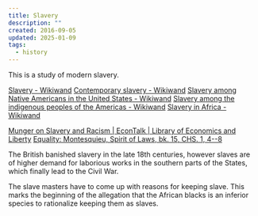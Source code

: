 ```yaml
---
title: Slavery
description: ""
created: 2016-09-05
updated: 2025-01-09
tags:
  - history
---
```


This is a study of modern slavery.

[Slavery - Wikiwand](http://www.wikiwand.com/en/Slavery)
[Contemporary slavery - Wikiwand](https://www.wikiwand.com/en/Contemporary_slavery)
[Slavery among Native Americans in the United States - Wikiwand](https://www.wikiwand.com/en/Slavery_among_Native_Americans_in_the_United_States)
[Slavery among the indigenous peoples of the Americas - Wikiwand](https://www.wikiwand.com/en/Slavery_among_the_indigenous_peoples_of_the_Americas)
[Slavery in Africa - Wikiwand](http://www.wikiwand.com/en/Slavery_in_Africa)

[Munger on Slavery and Racism | EconTalk | Library of Economics and Liberty](http://www.econtalk.org/archives/2016/08/munger_on_slave.html)
[Equality: Montesquieu, Spirit of Laws, bk. 15, CHS. 1, 4--8](http://press-pubs.uchicago.edu/founders/documents/v1ch15s4.html)

The British banished slavery in the late 18th centuries, however slaves are of higher demand for laborious works in the southern parts of the States, which finally lead to the Civil War.

The slave masters have to come up with reasons for keeping slave. This marks the beginning of the allegation that the African blacks is an inferior species to rationalize keeping them as slaves.
